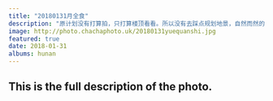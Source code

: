 ```yaml
---
title: "20180131月全食"
description: "原计划没有打算拍，只打算楼顶看看。所以没有去踩点规划地景，自然而然的拍成了素材。用planit计算好时间、焦距、角度，做了一次序列摄影。晚饭后扛机器到楼顶，全程将近四小时吹寒风，清鼻涕就没停过。拍摄间隔10分钟，参数一直在变，机器不变位置角度。食甚之时，城市夜空出现了很多的星星，那是在平时很少能看到的星星，其间还有一些邻居上来看两眼又下去了。朋友圈都在晒现场的时候，我还在记录月食全过程。"
image: http://photo.chachaphoto.uk/20180131yuequanshi.jpg
featured: true
date: 2018-01-31
albums: hunan
---
```


## This is the full description of the photo.
